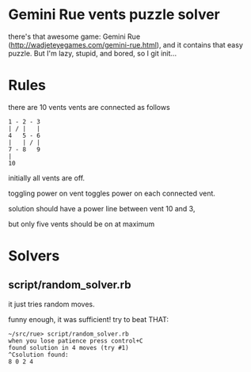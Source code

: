 Gemini Rue vents puzzle solver
==============================

there's that awesome game: Gemini Rue (http://wadjeteyegames.com/gemini-rue.html),
and it contains that easy puzzle.
But I'm lazy, stupid, and bored, so I git init...

Rules
=====

there are 10 vents
vents are connected as follows

    1 - 2 - 3
    | / |   |
    4   5 - 6
    |   | / |
    7 - 8   9
    |
    10

initially all vents are off.

toggling power on vent toggles power on each connected vent.

solution should have a power line between vent 10 and 3,

but only five vents should be on at maximum

Solvers
========

script/random_solver.rb
-----------------------

it just tries random moves.

funny enough, it was sufficient! try to beat THAT:

    ~/src/rue> script/random_solver.rb
    when you lose patience press control+C
    found solution in 4 moves (try #1)
    ^Csolution found:
    8 0 2 4
